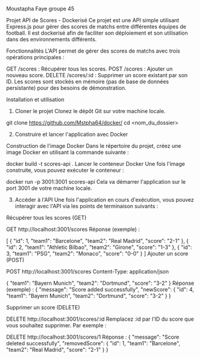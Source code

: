 Moustapha Faye groupe 45

Projet API de Scores - Dockerisé
Ce projet est une API simple utilisant Express.js pour gérer des scores de matchs entre différentes équipes de football. Il est dockerisé afin de faciliter son déploiement et son utilisation dans des environnements différents.

Fonctionnalités
L'API permet de gérer des scores de matchs avec trois opérations principales :

GET /scores : Récupérer tous les scores.
POST /scores : Ajouter un nouveau score.
DELETE /scores/:id : Supprimer un score existant par son ID.
Les scores sont stockés en mémoire (pas de base de données persistante) pour des besoins de démonstration.

Installation et utilisation
1. Cloner le projet
Clonez le dépôt Git sur votre machine locale.

git clone https://github.com/Mstpha64/docker/
cd <nom_du_dossier>

2. Construire et lancer l'application avec Docker

Construction de l'image Docker
Dans le répertoire du projet, créez une image Docker en utilisant la commande suivante :

docker build -t scores-api .
Lancer le conteneur Docker
Une fois l'image construite, vous pouvez exécuter le conteneur :

docker run -p 3001:3001 scores-api
Cela va démarrer l'application sur le port 3001 de votre machine locale.

3. Accéder à l'API
Une fois l'application en cours d'exécution, vous pouvez interagir avec l'API via les points de terminaison suivants :

Récupérer tous les scores (GET)

GET http://localhost:3001/scores
Réponse (exemple) :

[
  { "id": 1, "team1": "Barcelone", "team2": "Real Madrid", "score": "2-1" },
  { "id": 2, "team1": "Athletic Bilbao", "team2": "Girone", "score": "1-3" },
  { "id": 3, "team1": "PSG", "team2": "Monaco", "score": "0-0" }
]
Ajouter un score (POST)

POST http://localhost:3001/scores
Content-Type: application/json

{
  "team1": "Bayern Munich",
  "team2": "Dortmund",
  "score": "3-2"
}
Réponse (exemple) :
{
  "message": "Score added successfully",
  "newScore": { "id": 4, "team1": "Bayern Munich", "team2": "Dortmund", "score": "3-2" }
}

Supprimer un score (DELETE)

DELETE http://localhost:3001/scores/:id
Remplacez :id par l'ID du score que vous souhaitez supprimer. Par exemple :

DELETE http://localhost:3001/scores/1
Réponse :
{
  "message": "Score deleted successfully",
  "removedScore": { "id": 1, "team1": "Barcelone", "team2": "Real Madrid", "score": "2-1" }
}
